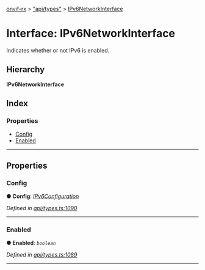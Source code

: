 [onvif-rx](../README.md) > ["api/types"](../modules/_api_types_.md) > [IPv6NetworkInterface](../interfaces/_api_types_.ipv6networkinterface.md)

# Interface: IPv6NetworkInterface

Indicates whether or not IPv6 is enabled.

## Hierarchy

**IPv6NetworkInterface**

## Index

### Properties

* [Config](_api_types_.ipv6networkinterface.md#config)
* [Enabled](_api_types_.ipv6networkinterface.md#enabled)

---

## Properties

<a id="config"></a>

###  Config

**● Config**: *[IPv6Configuration](_api_types_.ipv6configuration.md)*

*Defined in [api/types.ts:1090](https://github.com/patrickmichalina/onvif-rx/blob/1596479/src/api/types.ts#L1090)*

___
<a id="enabled"></a>

###  Enabled

**● Enabled**: *`boolean`*

*Defined in [api/types.ts:1089](https://github.com/patrickmichalina/onvif-rx/blob/1596479/src/api/types.ts#L1089)*

___

